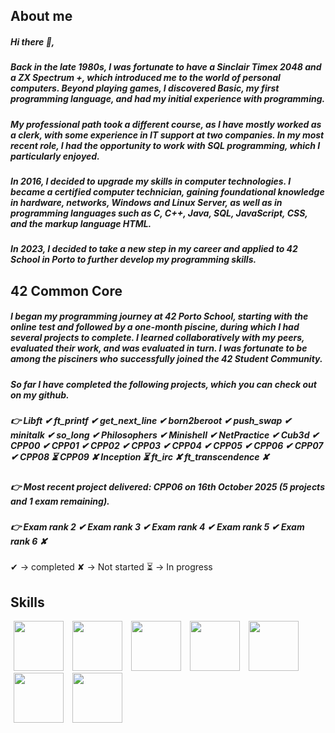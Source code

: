 ## <b>About me</b>
##### Hi there 👋,
##### Back in the late 1980s, I was fortunate to have a Sinclair Timex 2048 and a ZX Spectrum +, which introduced me to the world of personal computers. Beyond playing games, I discovered Basic, my first programming language, and had my initial experience with programming.<br>
##### My professional path took a different course, as I have mostly worked as a clerk, with some experience in IT support at two companies. In my most recent role, I had the opportunity to work with SQL programming, which I particularly enjoyed.<br>
##### In 2016, I decided to upgrade my skills in computer technologies. I became a certified computer technician, gaining foundational knowledge in hardware, networks, Windows and Linux Server, as well as in programming languages such as C, C++, Java, SQL, JavaScript, CSS, and the markup language HTML.
##### In 2023, I decided to take a new step in my career and applied to 42 School in Porto to further develop my programming skills.
## <b>42 Common Core</b>
##### I began my programming journey at 42 Porto School, starting with the online test and followed by a one-month piscine, during which I had several projects to complete. I learned collaboratively with my peers, evaluated their work, and was evaluated in turn. I was fortunate to be among the pisciners who successfully joined the 42 Student Community.

##### So far I have completed the following projects, which you can check out on my github. 
##### 👉 Libft ✔ ft_printf ✔ get_next_line ✔ born2beroot ✔ push_swap ✔ minitalk ✔ so_long ✔ Philosophers ✔ Minishell ✔ NetPractice ✔ Cub3d ✔ CPP00 ✔ CPP01 ✔ CPP02 ✔ CPP03 ✔ CPP04 ✔ CPP05 ✔ CPP06 ✔ CPP07 ✔ CPP08 ⏳ CPP09 ✘ Inception ⏳ ft_irc ✘ ft_transcendence ✘
##### 👉 Most recent project delivered: CPP06 on 16th October 2025 (5 projects and 1 exam remaining).
##### 👉 Exam rank 2 ✔ Exam rank 3 ✔ Exam rank 4 ✔ Exam rank 5 ✔ Exam rank 6 ✘
✔ -> completed
✘ -> Not started
⏳ -> In progress 

## <b>Skills</b>
<img src="https://github.com/psergioprt/psergioprt/assets/143582790/914814d2-a87f-4532-85f6-6044e75b7263" width="80" hspace="5"/>
<img src="https://github.com/user-attachments/assets/d8f2096a-3c05-494c-bf8c-616af21cc665" width="80" hspace="5"/>
<img src="https://github.com/psergioprt/psergioprt/assets/143582790/ee9657d2-2a47-48e1-9e21-eacb9db40052" width="80" hspace="5"/>
<img src="https://github.com/psergioprt/psergioprt/assets/143582790/5291d9ba-ce4b-4922-a5e0-c0c9457c4f19" width="80" hspace="5"/>
<img src="https://github.com/psergioprt/psergioprt/assets/143582790/b6a61311-954a-4821-b189-03c1b552cf9a" width="80" hspace="5"/>
<img src="https://github.com/psergioprt/psergioprt/assets/143582790/73655e6a-748e-4b0b-a9e6-a92fd808e3ba" width="80" hspace="5"/>
<img src="https://github.com/psergioprt/psergioprt/assets/143582790/6fd3116e-a5da-4213-aa84-e4f0684c4cd1" width="80" hspace="5"/>


<!--
**psergioprt/psergioprt** is a ✨ _special_ ✨ repository because its `README.md` (this file) appears on your GitHub profile.

Here are some ideas to get you started:

- 🔭 I’m currently working on ...
- 🌱 I’m currently learning ...
- 👯 I’m looking to collaborate on ...
- 🤔 I’m looking for help with ...
- 💬 Ask me about ...
- 📫 How to reach me: ...
- 😄 Pronouns: ...
- ⚡ Fun fact: ...
-->

